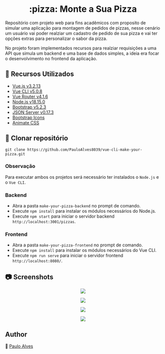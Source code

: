 <h1 align="center">:pizza: Monte a Sua Pizza</h1>

Repositório com projeto web para fins acadêmicos com proposito de simular uma aplicação para montagem de pedidos de pizzas, nesse cenário um usuário vai poder realziar
um cadastro de pedido de sua pizza e vai ter opções extras para personalizar o sabor da pizza.

No projeto foram implementados recursos para realziar requisições a uma API que simula um backend e uma base de dados simples, a ideia era focar o desenvolvimento no
frontend da aplicação.

## :wrench: Recursos Utilizados

- [Vue.js v3.2.13](https://vuejs.org/)
- [Vue CLI v5.0.8](https://cli.vuejs.org/)
- [Vue Router v4.1.6](https://router.vuejs.org/)
- [Node.js v18.15.0](https://nodejs.org/en)
- [Bootstrap  v5.2.3](https://getbootstrap.com/)
- [JSON Server v0.17.3](https://www.npmjs.com/package/json-server)
- [Bootstrap  Icons](https://icons.getbootstrap.com/)
- [Animate CSS](https://animate.style/)

## :floppy_disk: Clonar repositório

```git clone https://github.com/PauloAlves8039/vue-cli-make-your-pizza.git```

### Observação

Para executar ambos os projetos será necessário ter instalados o ```Node.js``` e o ```Vue CLI```.

### Backend

- Abra a pasta ```make-your-pizza-backend``` no prompt de comando.
- Execute ```npm install``` para instalar os módulos necessários do Node.js.
- Execute ```npm start``` para iniciar o servidor backend ```http://localhost:3001/pizzas```.

### Frontend

- Abra a pasta ```make-your-pizza-frontend``` no prompt de comando.
- Execute ```npm install``` para instalar os módulos necessários do Vue CLI.
- Execute ```npm run serve``` para iniciar o servidor frontend ```http://localhost:8080/```.

## :camera: Screenshots

<p align="center"> <img src="https://github.com/PauloAlves8039/vue-cli-make-your-pizza/blob/master/make-your-pizza-frontend/src/assets/images/screenshot1.png"/></p>
<p align="center"> <img src="https://github.com/PauloAlves8039/vue-cli-make-your-pizza/blob/master/make-your-pizza-frontend/src/assets/images/screenshot2.png"/></p>
<p align="center"> <img src="https://github.com/PauloAlves8039/vue-cli-make-your-pizza/blob/master/make-your-pizza-frontend/src/assets/images/screenshot3.png"/></p>
<p align="center"> <img src="https://github.com/PauloAlves8039/vue-cli-make-your-pizza/blob/master/make-your-pizza-frontend/src/assets/images/screenshot4.png"/></p>

## Author

:boy: [Paulo Alves](https://github.com/PauloAlves8039)
